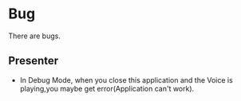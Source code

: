 # Bug

There are bugs.

## Presenter

- In Debug Mode, when you close this application and the Voice is playing,you maybe get error(Application can't work). 